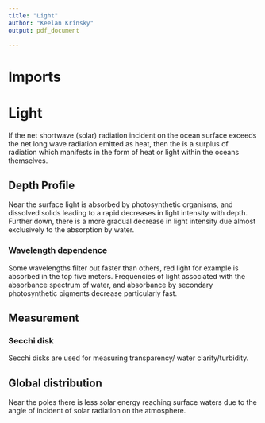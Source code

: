 ```yaml
---
title: "Light"
author: "Keelan Krinsky"
output: pdf_document

---
```


# Imports

# Light
If the net shortwave (solar) radiation incident on the ocean surface exceeds the net long wave radiation emitted as heat, then the is a surplus of radiation which manifests in the form of heat or light within the oceans themselves. 


## Depth Profile
Near the surface light is absorbed by photosynthetic organisms, and dissolved solids leading to a rapid decreases in light intensity with depth. Further down, there is a more gradual decrease in light intensity due almost exclusively to the absorption by water. 

### Wavelength dependence
Some wavelengths filter out faster than others, red light for example is absorbed in the top five meters. Frequencies of light associated with the absorbance spectrum of water, and absorbance by secondary photosynthetic pigments decrease particularly fast.

## Measurement

### Secchi disk 
Secchi disks are used for measuring transparency/ water clarity/turbidity.

## Global distribution
Near the poles there is less solar energy reaching surface waters due to the angle of incident of solar radiation on the atmosphere. 


